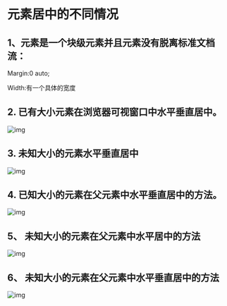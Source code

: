 # 元素居中的不同情况

## 1、元素是一个块级元素并且元素没有脱离标准文档流：

Margin:0 auto;

Width:有一个具体的宽度

## 2. 已有大小元素在浏览器可视窗口中水平垂直居中。

![img](file:///C:\Users\ADMINI~1\AppData\Local\Temp\ksohtml\wpsDB37.tmp.jpg) 

 

 

## 3. 未知大小的元素水平垂直居中

![img](file:///C:\Users\ADMINI~1\AppData\Local\Temp\ksohtml\wpsDB38.tmp.jpg) 

 

## 4. 已知大小的元素在父元素中水平垂直居中的方法。

![img](file:///C:\Users\ADMINI~1\AppData\Local\Temp\ksohtml\wpsA4FD.tmp.jpg) 

## 5、 未知大小的元素在父元素中水平居中的方法

![img](file:///C:\Users\ADMINI~1\AppData\Local\Temp\ksohtml\wpsA4FE.tmp.jpg) 

 

 

## 6、 未知大小的元素在父元素中水平垂直居中的方法

![img](file:///C:\Users\ADMINI~1\AppData\Local\Temp\ksohtml\wpsA4FF.tmp.jpg) 

 

 